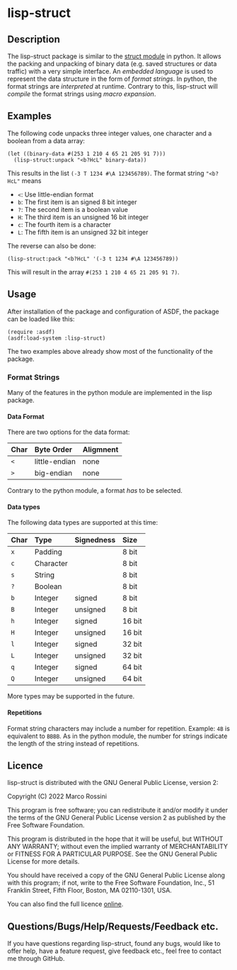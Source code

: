 # lisp-struct

## Description
The lisp-struct package is similar to the [struct module](https://docs.python.org/3/library/struct.html) in python.
It allows the packing and unpacking of binary data (e.g. saved structures or data traffic) with a very simple interface.
An *embedded language* is used to represent the data structure in the form of *format strings*.
In python, the format strings are *interpreted* at runtime.
Contrary to this, lisp-struct will *compile* the format strings using *macro expansion*.

## Examples
The following code unpacks three integer values, one character and a boolean from a data array:

    (let ((binary-data #(253 1 210 4 65 21 205 91 7)))
      (lisp-struct:unpack "<b?HcL" binary-data))

This results in the list `(-3 T 1234 #\A 123456789)`. The format string `"<b?HcL"` means
* `<`: Use little-endian format
* `b`: The first item is an signed 8 bit integer
* `?`: The second item is a boolean value
* `H`: The third item is an unsigned 16 bit integer
* `c`: The fourth item is a character
* `L`: The fifth item is an unsigned 32 bit integer

The reverse can also be done:

    (lisp-struct:pack "<b?HcL" '(-3 t 1234 #\A 123456789))

This will result in the array `#(253 1 210 4 65 21 205 91 7)`.

## Usage
After installation of the package and configuration of ASDF, the package can be loaded like this:

    (require :asdf)
    (asdf:load-system :lisp-struct)

The two examples above already show most of the functionality of the package.

### Format Strings
Many of the features in the python module are implemented in the lisp package.

#### Data Format
There are two options for the data format:

| Char | Byte Order    | Aligmnent |
| :--- | :------------ | :-------- |
| `<`  | little-endian | none      |
| `>`  | big-endian    | none      |

Contrary to the python module, a format *has* to be selected.

#### Data types
The following data types are supported at this time:

| Char | Type      | Signedness | Size   |
| :--- | :-------- | :--------- | :----- |
| `x`  | Padding   |            | 8 bit  |
| `c`  | Character |            | 8 bit  |
| `s`  | String    |            | 8 bit  |
| `?`  | Boolean   |            | 8 bit  |
| `b`  | Integer   | signed     | 8 bit  |
| `B`  | Integer   | unsigned   | 8 bit  |
| `h`  | Integer   | signed     | 16 bit |
| `H`  | Integer   | unsigned   | 16 bit |
| `l`  | Integer   | signed     | 32 bit |
| `L`  | Integer   | unsigned   | 32 bit |
| `q`  | Integer   | signed     | 64 bit |
| `Q`  | Integer   | unsigned   | 64 bit |

More types may be supported in the future.

#### Repetitions
Format string characters may include a number for repetition. Example: `4B` is equivalent to `BBBB`.
As in the python module, the number for strings indicate the length of the string instead of repetitions.

## Licence
lisp-struct is distributed with the GNU General Public License, version 2:

Copyright (C) 2022 Marco Rossini

This program is free software; you can redistribute it and/or modify it under the terms of the GNU General Public License version 2 as published by the Free Software Foundation.

This program is distributed in the hope that it will be useful, but WITHOUT ANY WARRANTY; without even the implied warranty of MERCHANTABILITY or FITNESS FOR A PARTICULAR PURPOSE. See the GNU General Public License for more details.

You should have received a copy of the GNU General Public License along with this program; if not, write to the Free Software Foundation, Inc., 51 Franklin Street, Fifth Floor, Boston, MA 02110-1301, USA.

You can also find the full licence [online](https://www.gnu.org/licenses/old-licenses/gpl-2.0.en.html).

## Questions/Bugs/Help/Requests/Feedback etc.

If you have questions regarding lisp-struct, found any bugs, would like to offer help, have a feature request, give feedback etc., feel free to contact me through GitHub.
